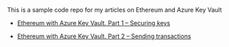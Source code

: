 This is a sample code repo for my articles on Ethereum and Azure Key Vault

- [Ethereum with Azure Key Vault. Part 1 – Securing keys](https://tomislav.tech/2018/01/31/securing-ethereum-keys-with-azure-key-vault/)

- [Ethereum with Azure Key Vault. Part 2 – Sending transactions](https://tomislav.tech/2018/02/05/sending-raw-ethereum-transactions-with-azure-key-vault/)
